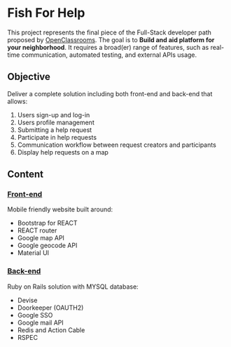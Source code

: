 # Fish For Help

This project represents the final piece of the Full-Stack developer path proposed by [OpenClassrooms](https://openclassrooms.com).
The goal is to **Build and aid platform for your neighborhood**. It requires a broad(er) range of features, such as real-time communication, automated testing, and external APIs usage.

## Objective

Deliver a complete solution including both front-end and back-end that allows:

1. Users sign-up and log-in
2. Users profile management
3. Submitting a help request
4. Participate in help requests
5. Communication workflow between request creators and participants
6. Display help requests on a map

## Content

### [Front-end](https://github.com/Tcheetox/Help-Exchange-Client)

Mobile friendly website built around:

- Bootstrap for REACT
- REACT router
- Google map API
- Google geocode API
- Material UI

### [Back-end](https://github.com/Tcheetox/Help-Exchange-Server)

Ruby on Rails solution with MYSQL database:

- Devise
- Doorkeeper (OAUTH2)
- Google SSO
- Google mail API
- Redis and Action Cable
- RSPEC
